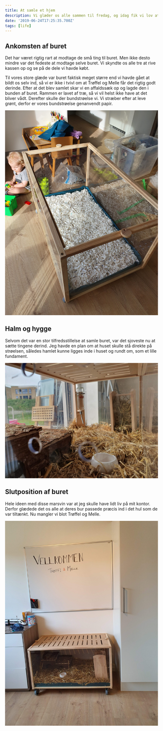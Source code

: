 ```yaml
---
title: At samle et hjem
description: Vi glæder os alle sammen til fredag, og idag fik vi lov at glæde os lidt mere
date: '2019-06-24T17:25:35.700Z'
tags: [life]
---
```


## Ankomsten af buret

Det har været rigtig rart at modtage de små ting til buret. Men ikke desto mindre var det fedeste at modtage selve buret.
Vi skyndte os alle tre at rive kassen op og se på de dele vi havde købt.

Til vores store glæde var buret faktisk meget større end vi havde gået at bildt os selv ind, så vi er ikke i tvivl om at Trøffel og Melle får det rigtig godt derinde.
Efter at det blev samlet skar vi en affaldssæk op og lagde den i bunden af buret. Rammen er lavet af træ, så vi vil helst ikke have at det bliver vådt.
Derefter skulle der bundstrøelse vi. Vi stræber efter at leve grønt, derfor er vores bundstrøelse genanvendt papir.

![st1](./step1.jpg)

## Halm og hygge

Selvom det var en stor tilfredsstillelse at samle buret, var det sjoveste nu at sætte tingene derind. Jeg havde en plan om at huset skulle stå direkte på strøelsen, således hamlet kunne ligges inde i
huset og rundt om, som et lille fundament.

![st2](./step2.jpg)

## Slutposition af buret

Hele ideen med disse marsvin var at jeg skulle have lidt liv på mit kontor. Derfor glædede det os alle at deres bur passede præcis ind i det hul som de var tiltænkt.
Nu mangler vi blot Trøffel og Melle.

![st3](./step3.jpg)
